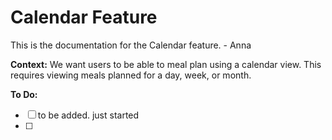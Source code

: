 # Calendar Feature

This is the documentation for the Calendar feature. - Anna 

**Context:** We want users to be able to meal plan using a calendar view. This requires viewing meals planned for a day, week, or month.

**To Do:**
- [ ] to be added. just started
- [ ] 